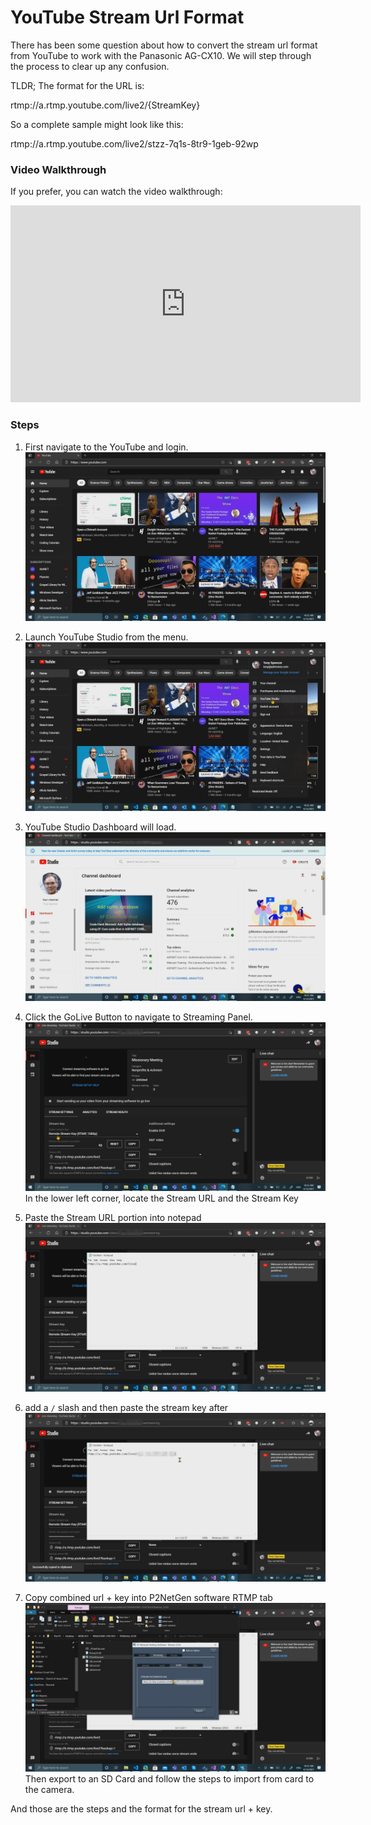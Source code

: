 # YouTube Stream Url Format
There has been some question about how to convert the stream url format from YouTube to work with the Panasonic AG-CX10. We will step through the process to clear up any confusion. 

TLDR; The format for the URL is:

rtmp://a.rtmp.youtube.com/live2/{StreamKey}

So a complete sample might look like this:

rtmp://a.rtmp.youtube.com/live2/stzz-7q1s-8tr9-1geb-92wp

### Video Walkthrough
If you prefer, you can watch the video walkthrough:
<iframe width="560" height="315" class="video-frame" src="https://www.youtube.com/embed/Yfs0FzpPDBc" title="YouTube video player" frameborder="0" allow="accelerometer; autoplay; clipboard-write; encrypted-media; gyroscope; picture-in-picture" allowfullscreen></iframe>

### Steps
1. First navigate to the YouTube and login.
![Image 1](https://raw.githubusercontent.com/mobiletonster/blogposts/main/video/streaming/images/Image1.jpg "youtube main screen")

2. Launch YouTube Studio from the menu.
![Image 2](https://raw.githubusercontent.com/mobiletonster/blogposts/main/video/streaming/images/Image2.jpg "youtube main screen + menu")

3. YouTube Studio Dashboard will load.
![Image 3](https://raw.githubusercontent.com/mobiletonster/blogposts/main/video/streaming/images/Image3.jpg "youtube dashboard")

4. Click the GoLive Button to navigate to Streaming Panel.
![Image 4](https://raw.githubusercontent.com/mobiletonster/blogposts/main/video/streaming/images/Image4.jpg "youtube streaming panel")
In the lower left corner, locate the Stream URL and the Stream Key

5. Paste the Stream URL portion into notepad
![Image 5](https://raw.githubusercontent.com/mobiletonster/blogposts/main/video/streaming/images/Image5.jpg "url in notepad")

6. add a `/` slash and then paste the stream key after
![Image 6](https://raw.githubusercontent.com/mobiletonster/blogposts/main/video/streaming/images/Image6.jpg "url + key in notepad")

7. Copy combined url + key into P2NetGen software RTMP tab
![Image 7](https://raw.githubusercontent.com/mobiletonster/blogposts/main/video/streaming/images/Image7.jpg "url + key in notepad")
Then export to an SD Card and follow the steps to import from card to the camera.

And those are the steps and the format for the stream url + key.

